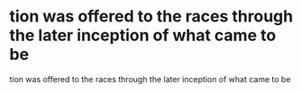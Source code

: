 # tion was offered to the races through the later inception of what came to be

tion was offered to the races through the later inception of what came to be